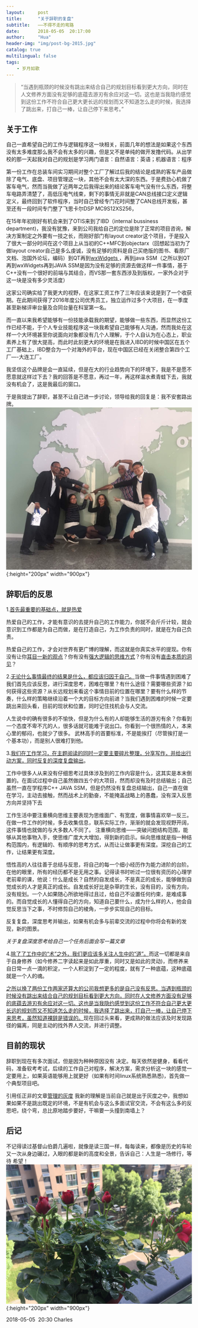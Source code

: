 ```yaml
---
layout:     post
title:      "关于辞职的复盘"
subtitle:   ——不得不走的弯路
date:       2018-05-05  20:17:00
author:     "Hua"
header-img: "img/post-bg-2015.jpg"
catalog: true
multilingual: false
tags:
    - 岁月如歌
---
```


> “当遇到瓶颈的时候没有跳出来结合自己的规划目标看到更大方向，同时在人文修养方面没有足够的底蕴去游刃有余应对这一切。这也是当我隐约感觉到这份工作不符合自己更大更长远的规划而又不知道怎么走的时候，我选择了跳出来，打自己一棒，让自己停下来思考。”


## 关于工作
自己一直希望自己的工作与逻辑程序这一块相关，前面几年的想法是如果这个东西没有太多难度那么我不会有太多的兴趣，但是又不是单纯的做开发撸代码。从出学校的那一天起我对自己的规划是学习两门语言：自然语言：英语；机器语言：程序

第一份工作在总装车间实习期间对整个工厂了解过后我的结论是成熟的客车产品做除了电气、底盘、项目管理这一块，其他不会有太大深的东西。于是费劲心机做了客车电气，然而当我做了近两年之后我得出来的结论客车电气没有什么东西，将整车电路弄清楚了，高低压电气线束，剩下的事情无非就是CAN总线接口定义逻辑定义，最终回到了软件程序，当时自己曾经专门花时间整了CAN总线开发板，甚至还有一段时间专门整了飞思卡尔DSP MC9S12XS256，

在15年年初刚好有机会来到了OTIS来到了IBD（internal bussiness department)，我没有犹豫，来到公司我给自己的定位是除了正常的项目咨询，解决方案制定之外要有一技之长，而刚好部门有layout creator这个项目，于是投入了很大一部分时间在这个项目上从当初的C++MFC到objectarx（回想起当初为了做layout creator自己是多么虔诚，没有足够的资料是自己买绝版的图书、看原厂文档、泡国外论坛，编码）到QT再到[wxWidgets ](http://www.wxwidgets.org/) ，再到java SSM（之所以到QT再到wxWidgets再到JAVA SSM是因为没有足够的资源去做这样一件事情，基于C++没有一个很好的前端与其结合，而VS那一套东西涉及到版权，一家外企对于这一块是没有多少灵活度）

这家公司确实给了我更大的视野，在这家工资工作了三年应该来说是到了一个收获期。在此期间获得了2016年度公司优秀员工，独立运作过多个大项目，在一季度甚至新梯评审台量及合同台量在科室第一名。

而一直以来我希望能够有一份技能承载我的期望，能够做一些东西，而显然这份工作已经不能，于个人专业技能程序这一块我希望自己能够有人沟通，然而我处在这样一个大环境甚至你说面向对象都没有几个人理解，于个人自认为在心态上，职业素养上有了很大提高，而此时此刻更大的环境是在我进入IBD的时候中国区在五个工厂基础上，IBD整合为一个对海外的平台，现在中国区已经在关闭整合第四个工厂—-大连工厂。

我坚信这个品牌是会一直延续，但是在大的行业趋势向下的环境下，我是不是愿不愿意就这样过下去？我的回答是不愿意，再过一年，再这样温水煮青蛙下去，我就没有机会了，这是我最后的窗口。

于是我提出了辞职，甚至不让自己进一步讨论，领导给我的回复是：我不安套路出牌。
![img](/img/裸辞/客户来访.jpg){:height="200px" width="900px"}


## 辞职后的反思

1.<u>首先最重要的基础点，就是热爱</u>

热爱自己的工作，才能有意识的去提升自己的工作能力，你就不会斤斤计较，就会意识到工作都是为自己而做，是在打造自己，为工作负责的同时，就是在为自己负责。

热爱自己的工作，才会对世界有更广博的理解，而这就是你真实水平的提现。你有没有让你<u>耳目一新的观点</u>？你有没有<u>强大逻辑的思维方式</u>？你有没有<u>直击本质的洞见</u>？

2.<u>无论什么事情最终的结果是什么，都应该归因于自己。</u>当做一件事情遇到困难了我们首先应该反思，进行深度思考，困难在哪里？有什么途径？需要哪些资源？如何获得这些资源？从长远规划来看这个事情目前的位置在哪里？要有什么样的节奏，什么样的策略继续沿着一个大的目标方向前进？当我们遇到困难的时候一定要跳出来回头看，目前的现状和位置，同时记住找机会与人交流。 

人生说中的确有很多的不愉快，但是为什么有的人却能够生活的游刃有余？你看到一个态度不卑不亢的人，很多话就可能难于说出口。你看到一个很热情的人，本来心里的郁闷，也就少了很多。 武林高手的首要标准，不是能挨打（尽管挨打是一个基本功），而是别人很难打到他。

3.<u>我们在工作学习，在主题阅读的同时一定要主要碎片整理，分享写作，并给出行动方案，同时反复的深度复盘输出</u>。

工作中很多人从来没有仔细思考过具体涉及到的工作内容是什么，这其实是本末倒置的。在面试过程中自己虽然做四五个的大项目，然而却没有及时总结输出；自己虽然一直在学程序C++ JAVA SSM，但是仍然没有复盘总结输出，自己一直在做在学习，主动去接触，然而战术上的勤奋，不能掩盖战略上的愚蠢，没有深入反思方向并坚持下去

工作生活中要注重横向思维主要表现为思维面广、有宽度，做事情喜欢举一反三。在做一件工作的时候，多去收集信息，联系实际工作，渐渐的就会发现视野开阔，这件事情也就做的与大多数人不同了。  注重横向思维——突破问题结构范围，能够从其他事物入手，使思维广度大大增加，得到新的启示。纵向思维就是指一种结构范围内，有逻辑的、有顺序的思考方式，从而让让做事更有深度。深挖自己的工作，让结果更有深度。  

悟性高的人往往善于总结与反思，将自己的每一个细小经历作为能力进阶的台阶。在他的眼里，所有的经历都不是无用之事。记得读书时听过一位很有资历的心理学老前辈的课，他说：什么是成长？自然的自发成长，不是真正的成长，能够做到自觉成长的人才是真正的成长。自发成长好比是杂草的生长，没有目的，没有方向，没有规划。一个人如果随心所欲地得过且过，给自己不设置任何约束，是难成事的。而自觉成长的人懂得自己的方向，知道自己要什么，成为什么样的人，他会自觉反思当下之事，不时修剪自己的棱角，一步步实现自己的目标。

反复复盘，深度思考并输出，如果有机会多与前辈交流的过程中你将会有新的发现，新的图景。  

*关于复盘深度思考给自己一个任务后面会写一篇文章*

4.<u>除了了工作中的“术”之外，我们更应该多关注人生中的“道”。</u>而这一切都是来自于自身修养（如今修养二字读起来是如此厚重，同时又是如此的灵动)，而修养来自日常一点一滴的积淀，一个人积淀到了一定的程度，就有了一种底蕴，这种底蕴就是一个人的魂。

<u>之所以换了两份工作两家还算大的公司我想更多的是自己没有反思。当遇到瓶颈的时候没有跳出来结合自己的规划目标看到更大方向，同时在人文修养方面没有足够的底蕴去游刃有余应对这一切。这也是当我隐约感觉到这份工作不符合自己更大更长远的规划而又不知道怎么走的时候，我选择了跳出来，打自己一棒，让自己停下来思考，虽然知道裸辞是错误的。</u>现在回过头来看，更成熟的做法应该及时发现路径的偏离，同是主动的找外界人交流，并进行调整。

## 目前的现状

辞职到现在有多次面试，但是因为种种原因没有 决定。每天依然是健身，看看代码，准备软考考试，后续的工作自己对程序，解决方案，需求分析这一块的感觉一定要用上，如果英语能够用上就更好（如果有时间linux系统熟悉熟悉)，首先做一个典型项目吧。

引用任正非的文章[管理的灰度](http://www.iceo.com.cn/guanli/110/2011/0719/224460.shtml) 我新的理解是当前自己就是出于灰度之中，我想如果如果不是跳出既定的环境，不是有机会与这么多面试官交流，不会有这么多的反思吧，绕个弯，总比原地踏步要好，干嘛要一头撞到南墙上？
## 后记

不记得读过基督山伯爵几遍啦，就像是读三国一样，每每读来，都像是历史的车轮又一次从身边碾过，入眼的都是新的高度和全景，告诉自己：人生是一场修行，等待 希望！
![img](/img/裸辞/flower.jpg){:height="200px" width="900px"}

2018-05-05  20:30 Charles
